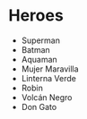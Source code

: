# Heroes

* Superman
* Batman
* Aquaman
* Mujer Maravilla
* Linterna Verde
* Robin
* Volcán Negro
* Don Gato
